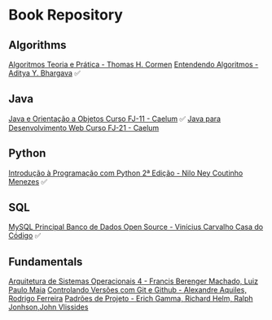 # Book Repository


## Algorithms
[Algoritmos Teoria e Prática - Thomas H. Cormen](books/algorithms/algoritmos-teoria-e-pratica.pdf)
[Entendendo Algoritmos - Aditya Y. Bhargava](books/algorithms/entendendo-algoritmos.pdf) ✅


## Java
[Java e Orientação a Objetos Curso FJ-11 - Caelum](books/java/java-e-orientacao-a-objetos-fj11.pdf) ✅
[Java para Desenvolvimento Web Curso FJ-21 - Caelum](books/java/java-para-desenvolvimento-web-fj21.pdf) 

## Python
[Introdução à Programação com Python 2⁠ª Edição - Nilo Ney Coutinho Menezes](books/python/introducao-a-programacao-com-python.pdf) ✅

## SQL
[MySQL Principal Banco de Dados Open Source - Vinícius Carvalho Casa do Código](books/mysql/mysql-principal-banco-de-dados-open-source.pdf) ✅


## Fundamentals
[Arquitetura de Sistemas Operacionais 4 - Francis Berenger Machado, Luiz Paulo Maia](books/fundamentals/arquitetura-de-sistemas-operacionais-4.pdf)
[Controlando Versões com Git e Github - Alexandre Aquiles, Rodrigo Ferreira](books/fundamentals/controlando-versoes-com-git-e-github.pdf)
[Padrões de Projeto - Erich Gamma, Richard Helm, Ralph Jonhson,John Vlissides](books/fundamentals/padroes-de-projeto-solucoes-reutilizaveis-de-software-orientado-a-objetos.pdf)

